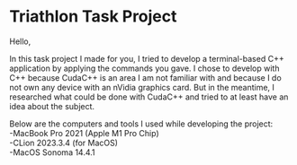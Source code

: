 # Triathlon Task Project

Hello,<br />

In this task project I made for you, I tried to develop a terminal-based C++ application by applying the commands you gave.
I chose to develop with C++ because CudaC++ is an area I am not familiar with and because I do not own any device with an nVidia graphics card.
But in the meantime, I researched what could be done with CudaC++ and tried to at least have an idea about the subject.<br />

Below are the computers and tools I used while developing the project:<br />
-MacBook Pro 2021 (Apple M1 Pro Chip)<br />
-CLion 2023.3.4 (for MacOS)<br />
-MacOS Sonoma 14.4.1
